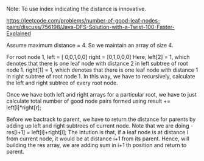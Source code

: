 
Note:
To use index indicating the distance is innovative.

https://leetcode.com/problems/number-of-good-leaf-nodes-pairs/discuss/756198/Java-DFS-Solution-with-a-Twist-100-Faster-Explained

Assume maximum distance = 4. So we maintain an array of size 4.

For root node 1,
left = [ 0,0,1,0,0]
right = [0,1,0,0,0]
Here, left[2] = 1, which denotes that there is one leaf node with distance 2 in left subtree of root node 1.
right[1] = 1, which denotes that there is one leaf node with distance 1 in right subtree of root node 1.
In this way, we have to recursively, calculate the left and right subtree of every root node.

Once we have both left and right arrays for a particular root, we have to just calculate total number of good node pairs formed using result += left[l]*right[r];

Before we bactrack to parent, we have to return the distance for parents by adding up left and right subtrees of current node. Note that we are doing - res[i+1] = left[i]+right[i];
The intution is that, if a leaf node is at distance i from current node, it would be at distance i+1 from its parent. Hence, will building the res array, we are adding sum in i+1 th position and return to parent.

